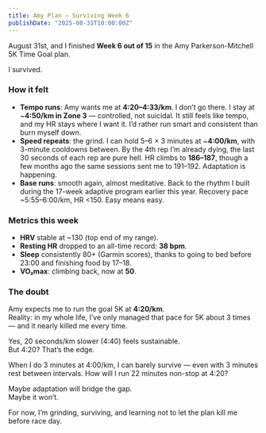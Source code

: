```yaml
---
title: Amy Plan – Surviving Week 6
publishDate: "2025-08-31T10:00:00Z"
---
```


August 31st, and I finished **Week 6 out of 15** in the Amy Parkerson-Mitchell 5K Time Goal plan.

I survived.

### How it felt
- **Tempo runs**: Amy wants me at **4:20–4:33/km**. I don’t go there. I stay at ~**4:50/km in Zone 3** — controlled, not suicidal. It still feels like tempo, and my HR stays where I want it. I’d rather run smart and consistent than burn myself down.
- **Speed repeats**: the grind. I can hold 5–6 × 3 minutes at ~**4:00/km**, with 3-minute cooldowns between. By the 4th rep I’m already dying, the last 30 seconds of each rep are pure hell. HR climbs to **186–187**, though a few months ago the same sessions sent me to 191–192. Adaptation is happening.
- **Base runs**: smooth again, almost meditative. Back to the rhythm I built during the 17-week adaptive program earlier this year. Recovery pace ~5:55–6:00/km, HR <150. Easy means easy.

### Metrics this week
- **HRV** stable at ~130 (top end of my range).  
- **Resting HR** dropped to an all-time record: **38 bpm**.  
- **Sleep** consistently 80+ (Garmin scores), thanks to going to bed before 23:00 and finishing food by 17–18.  
- **VO₂max**: climbing back, now at **50**.  

### The doubt
Amy expects me to run the goal 5K at **4:20/km**.  
Reality: in my whole life, I’ve only managed that pace for 5K about 3 times — and it nearly killed me every time.  

Yes, 20 seconds/km slower (4:40) feels sustainable.  
But 4:20? That’s the edge.  

When I do 3 minutes at 4:00/km, I can barely survive — even with 3 minutes rest between intervals. How will I run 22 minutes non-stop at 4:20?  

Maybe adaptation will bridge the gap.  
Maybe it won’t.  

For now, I’m grinding, surviving, and learning not to let the plan kill me before race day.

